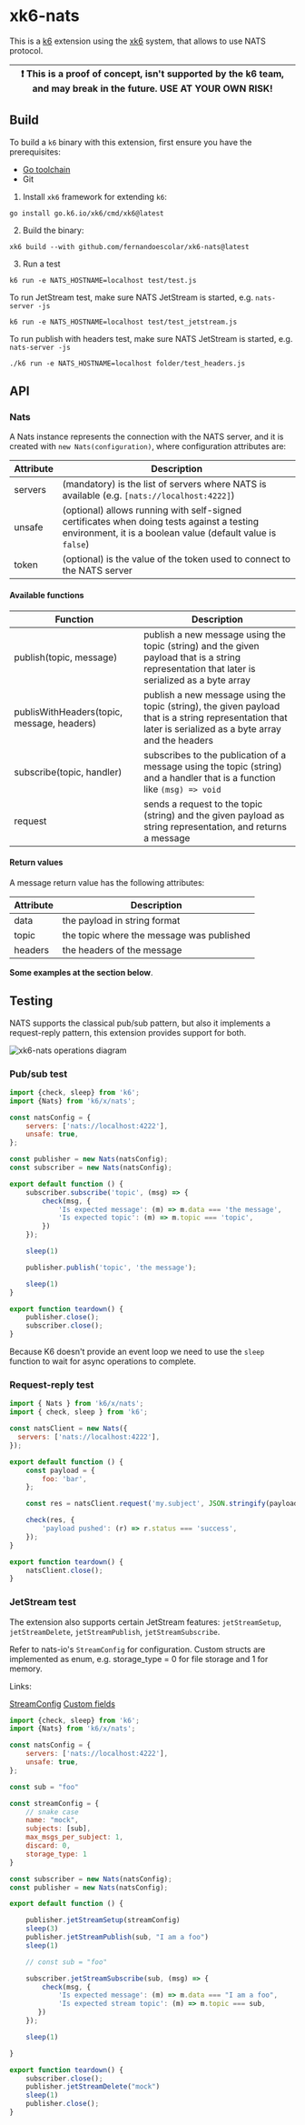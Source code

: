 # xk6-nats

This is a [k6](https://go.k6.io/k6) extension using the [xk6](https://github.com/k6io/xk6) system, that allows to use NATS protocol.

| :exclamation: This is a proof of concept, isn't supported by the k6 team, and may break in the future. USE AT YOUR OWN RISK! |
|------|

## Build

To build a `k6` binary with this extension, first ensure you have the prerequisites:

- [Go toolchain](https://go101.org/article/go-toolchain.html)
- Git

1. Install `xk6` framework for extending `k6`:
```shell
go install go.k6.io/xk6/cmd/xk6@latest
```

2. Build the binary:
```shell
xk6 build --with github.com/fernandoescolar/xk6-nats@latest
```

3. Run a test

```shell
k6 run -e NATS_HOSTNAME=localhost test/test.js
```

To run JetStream test, make sure NATS JetStream is started, e.g. `nats-server -js`

```shell
k6 run -e NATS_HOSTNAME=localhost test/test_jetstream.js
```

To run publish with headers test, make sure NATS JetStream is started, e.g. `nats-server -js`

```shell
./k6 run -e NATS_HOSTNAME=localhost folder/test_headers.js
```

## API

### Nats

A Nats instance represents the connection with the NATS server, and it is created with `new Nats(configuration)`, where configuration attributes are:

| Attribute | Description |
| --- | --- |
| servers | (mandatory) is the list of servers where NATS is available (e.g. `[nats://localhost:4222]`) |
| unsafe | (optional) allows running with self-signed certificates when doing tests against a testing environment, it is a boolean value (default value is `false`) |
| token | (optional) is the value of the token used to connect to the NATS server |

#### Available functions

| Function | Description |
| --- | --- |
| publish(topic, message) | publish a new message using the topic (string) and the given payload that is a string representation that later is serialized as a byte array |
| publisWithHeaders(topic, message, headers) | publish a new message using the topic (string), the given payload that is a string representation that later is serialized as a byte array and the headers |
| subscribe(topic, handler) | subscribes to the publication of a message using the topic (string) and a handler that is a function like `(msg) => void` |
| request | sends a request to the topic (string) and the given payload as string representation, and returns a message |

#### Return values

A message return value has the following attributes:

| Attribute | Description |
| --- | --- |
| data | the payload in string format |
| topic | the topic where the message was published |
| headers | the headers of the message |

**Some examples at the section below**.

## Testing

NATS supports the classical pub/sub pattern, but also it implements a request-reply pattern, this extension provides support for both.

![xk6-nats operations diagram](assets/xk6-nats-operations.png)

### Pub/sub test

```javascript
import {check, sleep} from 'k6';
import {Nats} from 'k6/x/nats';

const natsConfig = {
    servers: ['nats://localhost:4222'],
    unsafe: true,
};

const publisher = new Nats(natsConfig);
const subscriber = new Nats(natsConfig);

export default function () {
    subscriber.subscribe('topic', (msg) => {
        check(msg, {
            'Is expected message': (m) => m.data === 'the message',
            'Is expected topic': (m) => m.topic === 'topic',
        })
    });

    sleep(1)

    publisher.publish('topic', 'the message');

    sleep(1)
}

export function teardown() {
    publisher.close();
    subscriber.close();
}
```

Because K6 doesn't provide an event loop we need to use the `sleep` function to wait for async operations to complete.

### Request-reply test

```javascript
import { Nats } from 'k6/x/nats';
import { check, sleep } from 'k6';

const natsClient = new Nats({
  servers: ['nats://localhost:4222'],
});

export default function () {
    const payload = {
        foo: 'bar',
    };

    const res = natsClient.request('my.subject', JSON.stringify(payload));

    check(res, {
        'payload pushed': (r) => r.status === 'success',
    });
}

export function teardown() {
    natsClient.close();
}
```

### JetStream test

The extension also supports certain JetStream features: `jetStreamSetup`, `jetStreamDelete`, `jetStreamPublish`, `jetStreamSubscribe`.

Refer to nats-io's `StreamConfig` for configuration. Custom structs are implemented as enum, e.g. storage_type = 0 for file storage and 1 for memory.

Links:

[StreamConfig](https://github.com/nats-io/nats.go/blob/main/jsm.go)
[Custom fields](https://github.com/nats-io/nats.go/blob/main/js.go)

```javascript
import {check, sleep} from 'k6';
import {Nats} from 'k6/x/nats';

const natsConfig = {
    servers: ['nats://localhost:4222'],
    unsafe: true,
};

const sub = "foo"

const streamConfig = {
    // snake case
    name: "mock",
    subjects: [sub],
    max_msgs_per_subject: 1,
    discard: 0,
    storage_type: 1
}

const subscriber = new Nats(natsConfig);
const publisher = new Nats(natsConfig);

export default function () {

    publisher.jetStreamSetup(streamConfig)
    sleep(3)
    publisher.jetStreamPublish(sub, "I am a foo")
    sleep(1)

    // const sub = "foo"

    subscriber.jetStreamSubscribe(sub, (msg) => {
        check(msg, {
            'Is expected message': (m) => m.data === "I am a foo",
            'Is expected stream topic': (m) => m.topic === sub,
       })
    });

    sleep(1)

}

export function teardown() {
    subscriber.close();
    publisher.jetStreamDelete("mock")
    sleep(1)
    publisher.close();
}
```
